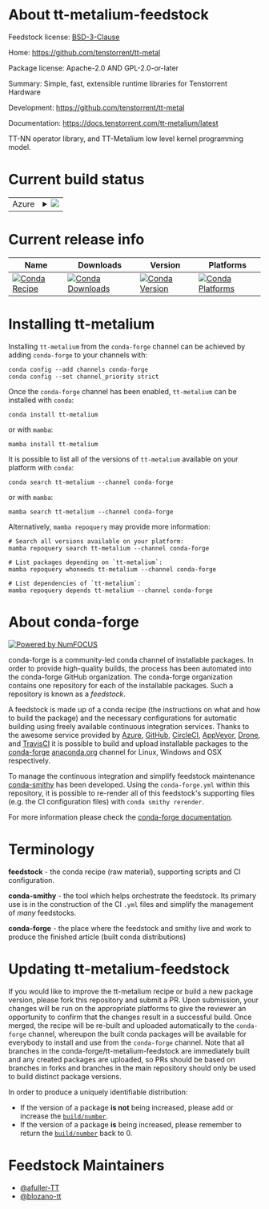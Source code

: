 About tt-metalium-feedstock
===========================

Feedstock license: [BSD-3-Clause](https://github.com/conda-forge/tt-metalium-feedstock/blob/main/LICENSE.txt)

Home: https://github.com/tenstorrent/tt-metal

Package license: Apache-2.0 AND GPL-2.0-or-later

Summary: Simple, fast, extensible runtime libraries for Tenstorrent Hardware

Development: https://github.com/tenstorrent/tt-metal

Documentation: https://docs.tenstorrent.com/tt-metalium/latest

TT-NN operator library, and TT-Metalium low level kernel programming model.


Current build status
====================


<table>
    
  <tr>
    <td>Azure</td>
    <td>
      <details>
        <summary>
          <a href="https://dev.azure.com/conda-forge/feedstock-builds/_build/latest?definitionId=24937&branchName=main">
            <img src="https://dev.azure.com/conda-forge/feedstock-builds/_apis/build/status/tt-metalium-feedstock?branchName=main">
          </a>
        </summary>
        <table>
          <thead><tr><th>Variant</th><th>Status</th></tr></thead>
          <tbody><tr>
              <td>linux_64_numpy1.22python3.10.____cpython</td>
              <td>
                <a href="https://dev.azure.com/conda-forge/feedstock-builds/_build/latest?definitionId=24937&branchName=main">
                  <img src="https://dev.azure.com/conda-forge/feedstock-builds/_apis/build/status/tt-metalium-feedstock?branchName=main&jobName=linux&configuration=linux%20linux_64_numpy1.22python3.10.____cpython" alt="variant">
                </a>
              </td>
            </tr><tr>
              <td>linux_64_numpy1.22python3.9.____cpython</td>
              <td>
                <a href="https://dev.azure.com/conda-forge/feedstock-builds/_build/latest?definitionId=24937&branchName=main">
                  <img src="https://dev.azure.com/conda-forge/feedstock-builds/_apis/build/status/tt-metalium-feedstock?branchName=main&jobName=linux&configuration=linux%20linux_64_numpy1.22python3.9.____cpython" alt="variant">
                </a>
              </td>
            </tr><tr>
              <td>linux_64_numpy1.23python3.11.____cpython</td>
              <td>
                <a href="https://dev.azure.com/conda-forge/feedstock-builds/_build/latest?definitionId=24937&branchName=main">
                  <img src="https://dev.azure.com/conda-forge/feedstock-builds/_apis/build/status/tt-metalium-feedstock?branchName=main&jobName=linux&configuration=linux%20linux_64_numpy1.23python3.11.____cpython" alt="variant">
                </a>
              </td>
            </tr><tr>
              <td>linux_64_numpy1.26python3.12.____cpython</td>
              <td>
                <a href="https://dev.azure.com/conda-forge/feedstock-builds/_build/latest?definitionId=24937&branchName=main">
                  <img src="https://dev.azure.com/conda-forge/feedstock-builds/_apis/build/status/tt-metalium-feedstock?branchName=main&jobName=linux&configuration=linux%20linux_64_numpy1.26python3.12.____cpython" alt="variant">
                </a>
              </td>
            </tr>
          </tbody>
        </table>
      </details>
    </td>
  </tr>
</table>

Current release info
====================

| Name | Downloads | Version | Platforms |
| --- | --- | --- | --- |
| [![Conda Recipe](https://img.shields.io/badge/recipe-tt--metalium-green.svg)](https://anaconda.org/conda-forge/tt-metalium) | [![Conda Downloads](https://img.shields.io/conda/dn/conda-forge/tt-metalium.svg)](https://anaconda.org/conda-forge/tt-metalium) | [![Conda Version](https://img.shields.io/conda/vn/conda-forge/tt-metalium.svg)](https://anaconda.org/conda-forge/tt-metalium) | [![Conda Platforms](https://img.shields.io/conda/pn/conda-forge/tt-metalium.svg)](https://anaconda.org/conda-forge/tt-metalium) |

Installing tt-metalium
======================

Installing `tt-metalium` from the `conda-forge` channel can be achieved by adding `conda-forge` to your channels with:

```
conda config --add channels conda-forge
conda config --set channel_priority strict
```

Once the `conda-forge` channel has been enabled, `tt-metalium` can be installed with `conda`:

```
conda install tt-metalium
```

or with `mamba`:

```
mamba install tt-metalium
```

It is possible to list all of the versions of `tt-metalium` available on your platform with `conda`:

```
conda search tt-metalium --channel conda-forge
```

or with `mamba`:

```
mamba search tt-metalium --channel conda-forge
```

Alternatively, `mamba repoquery` may provide more information:

```
# Search all versions available on your platform:
mamba repoquery search tt-metalium --channel conda-forge

# List packages depending on `tt-metalium`:
mamba repoquery whoneeds tt-metalium --channel conda-forge

# List dependencies of `tt-metalium`:
mamba repoquery depends tt-metalium --channel conda-forge
```


About conda-forge
=================

[![Powered by
NumFOCUS](https://img.shields.io/badge/powered%20by-NumFOCUS-orange.svg?style=flat&colorA=E1523D&colorB=007D8A)](https://numfocus.org)

conda-forge is a community-led conda channel of installable packages.
In order to provide high-quality builds, the process has been automated into the
conda-forge GitHub organization. The conda-forge organization contains one repository
for each of the installable packages. Such a repository is known as a *feedstock*.

A feedstock is made up of a conda recipe (the instructions on what and how to build
the package) and the necessary configurations for automatic building using freely
available continuous integration services. Thanks to the awesome service provided by
[Azure](https://azure.microsoft.com/en-us/services/devops/), [GitHub](https://github.com/),
[CircleCI](https://circleci.com/), [AppVeyor](https://www.appveyor.com/),
[Drone](https://cloud.drone.io/welcome), and [TravisCI](https://travis-ci.com/)
it is possible to build and upload installable packages to the
[conda-forge](https://anaconda.org/conda-forge) [anaconda.org](https://anaconda.org/)
channel for Linux, Windows and OSX respectively.

To manage the continuous integration and simplify feedstock maintenance
[conda-smithy](https://github.com/conda-forge/conda-smithy) has been developed.
Using the ``conda-forge.yml`` within this repository, it is possible to re-render all of
this feedstock's supporting files (e.g. the CI configuration files) with ``conda smithy rerender``.

For more information please check the [conda-forge documentation](https://conda-forge.org/docs/).

Terminology
===========

**feedstock** - the conda recipe (raw material), supporting scripts and CI configuration.

**conda-smithy** - the tool which helps orchestrate the feedstock.
                   Its primary use is in the construction of the CI ``.yml`` files
                   and simplify the management of *many* feedstocks.

**conda-forge** - the place where the feedstock and smithy live and work to
                  produce the finished article (built conda distributions)


Updating tt-metalium-feedstock
==============================

If you would like to improve the tt-metalium recipe or build a new
package version, please fork this repository and submit a PR. Upon submission,
your changes will be run on the appropriate platforms to give the reviewer an
opportunity to confirm that the changes result in a successful build. Once
merged, the recipe will be re-built and uploaded automatically to the
`conda-forge` channel, whereupon the built conda packages will be available for
everybody to install and use from the `conda-forge` channel.
Note that all branches in the conda-forge/tt-metalium-feedstock are
immediately built and any created packages are uploaded, so PRs should be based
on branches in forks and branches in the main repository should only be used to
build distinct package versions.

In order to produce a uniquely identifiable distribution:
 * If the version of a package **is not** being increased, please add or increase
   the [``build/number``](https://docs.conda.io/projects/conda-build/en/latest/resources/define-metadata.html#build-number-and-string).
 * If the version of a package **is** being increased, please remember to return
   the [``build/number``](https://docs.conda.io/projects/conda-build/en/latest/resources/define-metadata.html#build-number-and-string)
   back to 0.

Feedstock Maintainers
=====================

* [@afuller-TT](https://github.com/afuller-TT/)
* [@blozano-tt](https://github.com/blozano-tt/)


